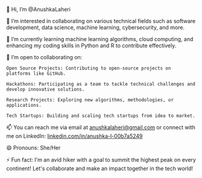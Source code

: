 👋 Hi, I’m @AnushkaLaheri

👀 I’m interested in collaborating on various technical fields such as software development, data science, machine learning, cybersecurity, and more.

🌱 I’m currently learning machine learning algorithms, cloud computing, and enhancing my coding skills in Python and R to contribute effectively.

💼 I’m open to collaborating on:
   
    Open Source Projects: Contributing to open-source projects on platforms like GitHub.
    
    Hackathons: Participating as a team to tackle technical challenges and develop innovative solutions.
    
    Research Projects: Exploring new algorithms, methodologies, or applications.
    
    Tech Startups: Building and scaling tech startups from idea to market.

📫 You can reach me via email at anushkalaheri@gmail.com or connect with me on LinkedIn: [linkedin.com/in/anushka-l-00b7a5249](https://www.linkedin.com/in/anushka-l-00b7a5249/)

😄 Pronouns: She/Her

⚡ Fun fact: I'm an avid hiker with a goal to summit the highest peak on every continent! Let's collaborate and make an impact together in the tech world!
